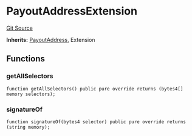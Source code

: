 # PayoutAddressExtension
[Git Source](https://github.com/0xStation/groupos/blob/a8023d340c65e0d686ded288134361dc4f500ad5/src/membership/extensions/PayoutAddress/PayoutAddressExtension.sol)

**Inherits:**
[PayoutAddress](/src/membership/extensions/PayoutAddress/PayoutAddress.sol/abstract.PayoutAddress.md), Extension


## Functions
### getAllSelectors


```solidity
function getAllSelectors() public pure override returns (bytes4[] memory selectors);
```

### signatureOf


```solidity
function signatureOf(bytes4 selector) public pure override returns (string memory);
```

